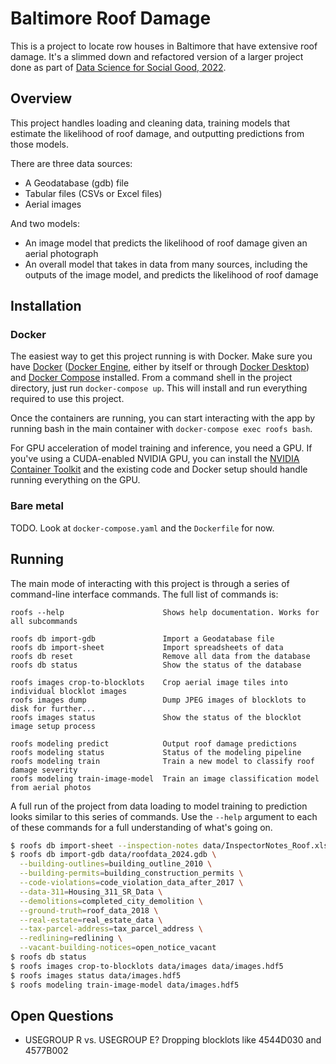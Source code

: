 # Baltimore Roof Damage

This is a project to locate row houses in Baltimore that have extensive roof damage. It's a slimmed down and refactored version of a larger project done as part of [Data Science for Social Good, 2022](https://www.dssgfellowship.org/project/improving-community-safety-and-economic-well-being-by-remediating-buildings-with-roof-damage-in-baltimore/).

## Overview

This project handles loading and cleaning data, training models that estimate the likelihood of roof damage, and outputting predictions from those models.

There are three data sources:
  * A Geodatabase (gdb) file
  * Tabular files (CSVs or Excel files)
  * Aerial images

And two models:
  * An image model that predicts the likelihood of roof damage given an aerial photograph
  * An overall model that takes in data from many sources, including the outputs of the image model, and predicts the likelihood of roof damage

## Installation

### Docker

The easiest way to get this project running is with Docker. Make sure you have [Docker](https://docs.docker.com/manuals/) ([Docker Engine](https://docs.docker.com/engine/), either by itself or through [Docker Desktop](https://docs.docker.com/desktop/)) and [Docker Compose](https://docs.docker.com/compose/) installed. From a command shell in the project directory, just run `docker-compose up`. This will install and run everything required to use this project.

Once the containers are running, you can start interacting with the app by running bash in the main container with `docker-compose exec roofs bash`.

For GPU acceleration of model training and inference, you need a GPU. If you've using a CUDA-enabled NVIDIA GPU, you can install the [NVIDIA Container Toolkit](https://docs.nvidia.com/datacenter/cloud-native/container-toolkit/latest/install-guide.html) and the existing code and Docker setup should handle running everything on the GPU.

### Bare metal

TODO. Look at `docker-compose.yaml` and the `Dockerfile` for now.

## Running
The main mode of interacting with this project is through a series of command-line interface commands. The full list of commands is:
```
roofs --help                      Shows help documentation. Works for all subcommands

roofs db import-gdb               Import a Geodatabase file
roofs db import-sheet             Import spreadsheets of data
roofs db reset                    Remove all data from the database
roofs db status                   Show the status of the database

roofs images crop-to-blocklots    Crop aerial image tiles into individual blocklot images
roofs images dump                 Dump JPEG images of blocklots to disk for further...
roofs images status               Show the status of the blocklot image setup process

roofs modeling predict            Output roof damage predictions
roofs modeling status             Status of the modeling pipeline
roofs modeling train              Train a new model to classify roof damage severity
roofs modeling train-image-model  Train an image classification model from aerial photos
```

A full run of the project from data loading to model training to prediction looks similar to this series of commands. Use the `--help` argument to each of these commands for a full understanding of what's going on.
```bash
$ roofs db import-sheet --inspection-notes data/InspectorNotes_Roof.xlsx
$ roofs db import-gdb data/roofdata_2024.gdb \
  --building-outlines=building_outline_2010 \
  --building-permits=building_construction_permits \
  --code-violations=code_violation_data_after_2017 \
  --data-311=Housing_311_SR_Data \
  --demolitions=completed_city_demolition \
  --ground-truth=roof_data_2018 \
  --real-estate=real_estate_data \
  --tax-parcel-address=tax_parcel_address \
  --redlining=redlining \
  --vacant-building-notices=open_notice_vacant
$ roofs db status
$ roofs images crop-to-blocklots data/images data/images.hdf5
$ roofs images status data/images.hdf5
$ roofs modeling train-image-model data/images.hdf5
```

## Open Questions
* USEGROUP R vs. USEGROUP E? Dropping blocklots like 4544D030 and 4577B002